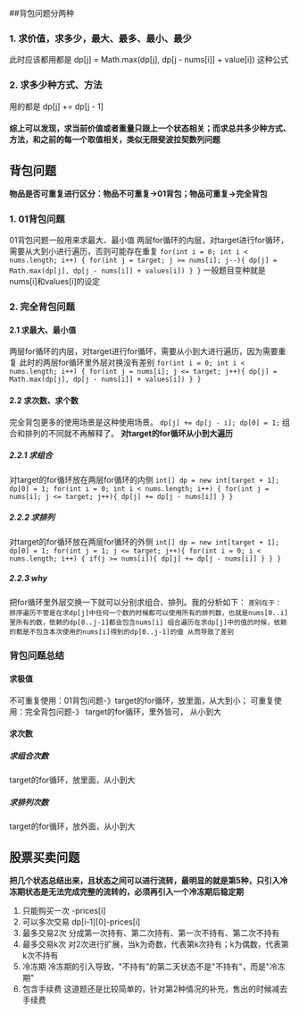 ##背包问题分两种
### 1. 求价值，求多少，最大、最多、最小、最少
此时应该都用都是 dp[j] = Math.max(dp[j], dp[j - nums[i]] + value[i]) 这种公式

### 2. 求多少种方式、方法
用的都是 dp[j] += dp[j - 1]

#### 综上可以发现，求当前价值或者重量只跟上一个状态相关；而求总共多少种方式、方法，和之前的每一个取值相关，类似无限斐波拉契数列问题

## 背包问题
**物品是否可重复进行区分：物品不可重复->01背包；物品可重复->完全背包**
### 1. 01背包问题
01背包问题一般用来求最大、最小值
两层for循环的内层，对target进行for循环，需要从大到小进行遍历，否则可能存在重复
`for(int i = 0; int i < nums.length; i++) {
    for(int j = target; j >= nums[i]; j--){
        dp[j] = Math.max(dp[j], dp[j - nums[i]] + values[i])
    }
}`
一般题目变种就是nums[i]和values[i]的设定
### 2. 完全背包问题
#### 2.1 求最大、最小值
两层for循环的内层，对target进行for循环，需要从小到大进行遍历，因为需要重复
此时的两层for循环里外层对换没有差别
`for(int i = 0; int i < nums.length; i++) {
    for(int j = nums[i]; j <= target; j++){
        dp[j] = Math.max(dp[j], dp[j - nums[i]] + values[i])
    }
}`
#### 2.2 求次数、求个数
完全背包更多的使用场景是这种使用场景。
`dp[j] += dp[j - i];
 dp[0] = 1;`
 组合和排列的不同就不再解释了。
**对target的for循环从小到大遍历**
##### 2.2.1 求组合
对target的for循环放在两层for循环的内侧
`int[] dp = new int[target + 1];
 dp[0] = 1;
 for(int i = 0; int i < nums.length; i++) {
    for(int j = nums[i]; j <= target; j++){
        dp[j] += dp[j - nums[i]]
    }
}`
##### 2.2.2 求排列
对target的for循环放在两层for循环的外侧
`int[] dp = new int[target + 1];
 dp[0] = 1;
 for(int j = 1; j <= target; j++){
    for(int i = 0; i < nums.length; i++) {
        if(j >= nums[i]){
            dp[j] += dp[j - nums[i]]
        }
    }
 }`
##### 2.2.3 why
把for循环里外层交换一下就可以分别求组合、排列。我的分析如下：
`差别在于：
 排序遍历不管是在求dp[j]中任何一个数的时候都可以使用所有的排列数，也就是nums[0..i]里所有的数，依赖的dp[0..j-1]都会包含nums[i]
 组合遍历在求dp[j]中的值的时候，依赖的都是不包含本次使用的nums[i]得到的dp[0..j-1]的值
 从而导致了差别`

### 背包问题总结
#### 求极值
不可重复使用：01背包问题-》target的for循环，放里面，从大到小；
可重复使用：完全背包问题-》 target的for循环，里外皆可， 从小到大
#### 求次数
##### 求组合次数 
target的for循环，放里面，从小到大
##### 求排列次数
target的for循环，放外面，从小到大

## 股票买卖问题
**把几个状态总结出来，且状态之间可以进行流转，最明显的就是第5种，只引入冷冻期状态是无法完成完整的流转的，必须再引入一个冷冻期后稳定期**
1. 只能购买一次 -prices[i]
2. 可以多次交易 dp[i-1][0]-prices[i]
3. 最多交易2次 分成第一次持有、第二次持有、第一次不持有、第二次不持有
4. 最多交易k次 对2次进行扩展，当k为奇数，代表第k次持有；k为偶数，代表第k次不持有
5. 冷冻期 冷冻期的引入导致，"不持有"的第二天状态不是"不持有"，而是"冷冻期"
6. 包含手续费 这道题还是比较简单的，针对第2种情况的补充，售出的时候减去手续费
